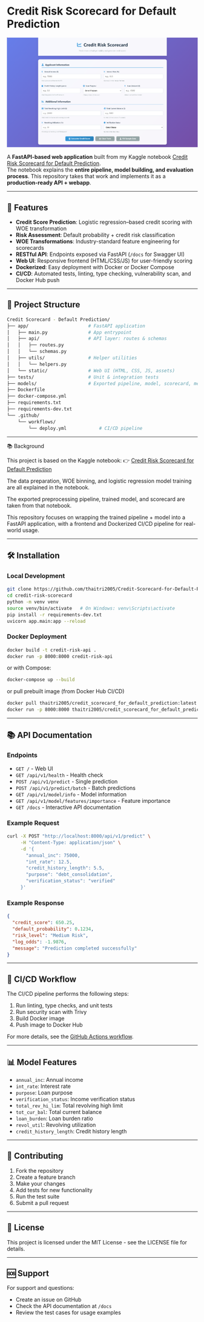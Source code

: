 # Credit Risk Scorecard for Default Prediction

![App Screenshot](app/static/screenshot.png)

A **FastAPI-based web application** built from my Kaggle notebook [Credit Risk Scorecard for Default Prediction](https://www.kaggle.com/code/quangnguynngnht/credit-risk-scorecard-for-default-prediction).  
The notebook explains the **entire pipeline, model building, and evaluation process**. This repository takes that work and implements it as a **production-ready API + webapp**.

---

## 🚀 Features

- **Credit Score Prediction**: Logistic regression–based credit scoring with WOE transformation  
- **Risk Assessment**: Default probability + credit risk classification  
- **WOE Transformations**: Industry-standard feature engineering for scorecards  
- **RESTful API**: Endpoints exposed via FastAPI (`/docs` for Swagger UI)  
- **Web UI**: Responsive frontend (HTML/CSS/JS) for user-friendly scoring  
- **Dockerized**: Easy deployment with Docker or Docker Compose  
- **CI/CD**: Automated tests, linting, type checking, vulnerability scan, and Docker Hub push  

---

## 📁 Project Structure

```bash
Credit Scorecard - Default Prediction/
├── app/                      # FastAPI application
│   ├── main.py               # App entrypoint
│   ├── api/                  # API layer: routes & schemas
│   │   ├── routes.py
│   │   └── schemas.py
│   ├── utils/                # Helper utilities
│   │   └── helpers.py
│   └── static/               # Web UI (HTML, CSS, JS, assets)
├── tests/                    # Unit & integration tests
├── models/                   # Exported pipeline, model, scorecard, metadata
├── Dockerfile
├── docker-compose.yml
├── requirements.txt
├── requirements-dev.txt
└── .github/
    └── workflows/
        └── deploy.yml            # CI/CD pipeline
```

---

📚 Background

This project is based on the Kaggle notebook:
👉 [Credit Risk Scorecard for Default Prediction](https://www.kaggle.com/code/quangnguynngnht/credit-risk-scorecard-for-default-prediction)

The data preparation, WOE binning, and logistic regression model training are all explained in the notebook.

The exported preprocessing pipeline, trained model, and scorecard are taken from that notebook.

This repository focuses on wrapping the trained pipeline + model into a FastAPI application, with a frontend and Dockerized CI/CD pipeline for real-world usage.

---

## 🛠️ Installation

### Local Development

```bash
git clone https://github.com/thaitri2005/Credit-Scorecard-for-Default-Prediction.git
cd credit-risk-scorecard
python -m venv venv
source venv/bin/activate   # On Windows: venv\Scripts\activate
pip install -r requirements-dev.txt
uvicorn app.main:app --reload

```

### Docker Deployment

   ```bash
   docker build -t credit-risk-api .
   docker run -p 8000:8000 credit-risk-api
   ```

   or with Compose:

   ```bash
   docker-compose up --build
   ```

   or pull prebuilt image (from Docker Hub CI/CD)

   ```bash
   docker pull thaitri2005/credit_scorecard_for_default_prediction:latest
   docker run -p 8000:8000 thaitri2005/credit_scorecard_for_default_prediction:latest
   ```

---

## 📚 API Documentation

### Endpoints

- `GET /` - Web UI
- `GET /api/v1/health` - Health check
- `POST /api/v1/predict` - Single prediction
- `POST /api/v1/predict/batch` - Batch predictions
- `GET /api/v1/model/info` - Model information
- `GET /api/v1/model/features/importance` - Feature importance
- `GET /docs` - Interactive API documentation

### Example Request

```bash
curl -X POST "http://localhost:8000/api/v1/predict" \
     -H "Content-Type: application/json" \
     -d '{
       "annual_inc": 75000,
       "int_rate": 12.5,
       "credit_history_length": 5.5,
       "purpose": "debt_consolidation",
       "verification_status": "verified"
     }'
```

### Example Response

```json
{
  "credit_score": 650.25,
  "default_probability": 0.1234,
  "risk_level": "Medium Risk",
  "log_odds": -1.9876,
  "message": "Prediction completed successfully"
}
```

---

## 🔄 CI/CD Workflow

The CI/CD pipeline performs the following steps:

1. Run linting, type checks, and unit tests
2. Run security scan with Trivy
3. Build Docker image
4. Push image to Docker Hub

For more details, see the [GitHub Actions workflow](.github/workflows/deploy.yml).

---

## 📊 Model Features

- `annual_inc`: Annual income
- `int_rate`: Interest rate
- `purpose`: Loan purpose
- `verification_status`: Income verification status
- `total_rev_hi_lim`: Total revolving high limit
- `tot_cur_bal`: Total current balance
- `loan_burden`: Loan burden ratio
- `revol_util`: Revolving utilization
- `credit_history_length`: Credit history length

---

## 🤝 Contributing

1. Fork the repository
2. Create a feature branch
3. Make your changes
4. Add tests for new functionality
5. Run the test suite
6. Submit a pull request

---

## 📄 License

This project is licensed under the MIT License - see the LICENSE file for details.

---

## 🆘 Support

For support and questions:

- Create an issue on GitHub
- Check the API documentation at `/docs`
- Review the test cases for usage examples
